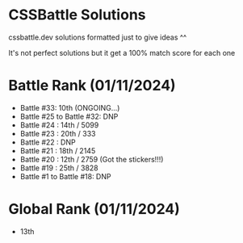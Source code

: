 # CSSBattle Solutions
cssbattle.dev solutions formatted just to give ideas ^^

It's not perfect solutions but it get a 100% match score for each one

# Battle Rank (01/11/2024)
- Battle #33: 10th (ONGOING...)
- Battle #25 to Battle #32: DNP
- Battle #24 : 14th / 5099
- Battle #23 : 20th / 333
- Battle #22 : DNP
- Battle #21 : 18th / 2145
- Battle #20 : 12th / 2759 (Got the stickers!!!)
- Battle #19 : 25th / 3828
- Battle #1 to Battle #18: DNP

# Global Rank (01/11/2024)
- 13th